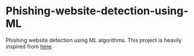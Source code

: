 # Phishing-website-detection-using-ML
Phishing website detection using ML algorithms. This project is heavily inspired from [here](https://github.com/shreyagopal/Phishing-Website-Detection-by-Machine-Learning-Techniques). 

